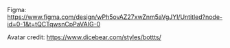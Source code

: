 Figma:
https://www.figma.com/design/wPh5ovAZ27xwZnm5aVgJYl/Untitled?node-id=0-1&t=tQCTqwsnCpPaVAIG-0

Avatar credit:
https://www.dicebear.com/styles/bottts/